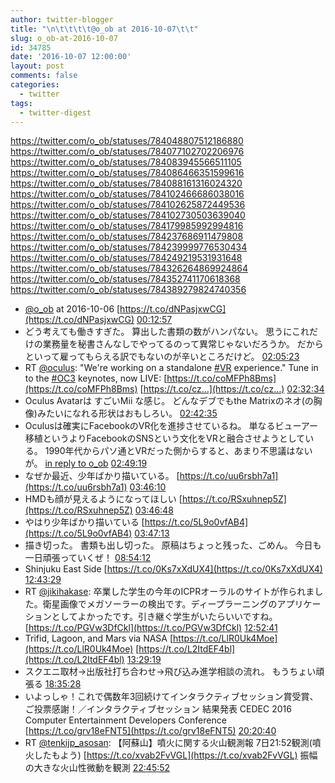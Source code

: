 ```yaml
---
author: twitter-blogger
title: "\n\t\t\t\t@o_ob at 2016-10-07\t\t"
slug: o_ob-at-2016-10-07
id: 34785
date: '2016-10-07 12:00:00'
layout: post
comments: false
categories:
  - twitter
tags:
  - twitter-digest
---
```


https://twitter.com/o_ob/statuses/784048807512186880 https://twitter.com/o_ob/statuses/784077102702206976 https://twitter.com/o_ob/statuses/784083945566511105 https://twitter.com/o_ob/statuses/784086466351599616 https://twitter.com/o_ob/statuses/784088161316024320 https://twitter.com/o_ob/statuses/784102466686038016 https://twitter.com/o_ob/statuses/784102625872449536 https://twitter.com/o_ob/statuses/784102730503639040 https://twitter.com/o_ob/statuses/784179985992994816 https://twitter.com/o_ob/statuses/784237686911479808 https://twitter.com/o_ob/statuses/784239999776530434 https://twitter.com/o_ob/statuses/784249219531931648 https://twitter.com/o_ob/statuses/784326264869924864 https://twitter.com/o_ob/statuses/784352741170618368 https://twitter.com/o_ob/statuses/784389279824740356  

*   [@o_ob](https://twitter.com/o_ob) at 2016-10-06 [https://t.co/dNPasjxwCG](https://t.co/dNPasjxwCG) [00:12:57](https://twitter.com/o_ob/statuses/784048807512186880)
*   どう考えても働きすぎた。 算出した書類の数がハンパない。 思うにこれだけの業務量を秘書さんなしでやってるのって異常じゃないだろうか。 だからといって雇ってもらえる訳でもないのが辛いところだけど。 [02:05:23](https://twitter.com/o_ob/statuses/784077102702206976)
*   RT [@oculus](https://twitter.com/oculus): "We're working on a standalone [#VR](https://twitter.com/search?q=%23VR&src=hash) experience." Tune in to the [#OC3](https://twitter.com/search?q=%23OC3&src=hash) keynotes, now LIVE: [https://t.co/coMFPh8Bms](https://t.co/coMFPh8Bms) [https://t.co/cz…](https://t.co/cz…) [02:32:34](https://twitter.com/o_ob/statuses/784083945566511105)
*   Oculus Avatarは すごいMii な感じ。 どんなデブでもthe Matrixのネオ(の胸像)みたいになれる形状はおもしろい。 [02:42:35](https://twitter.com/o_ob/statuses/784086466351599616)
*   Oculusは確実にFacebookのVR化を進捗させているね。 単なるビューアー移植というよりFacebookのSNSという文化をVRと融合させようとしている。 1990年代からパソ通とVRだった側からすると、あまり不思議はないが。 [in reply to o_ob](https://twitter.com/o_ob/statuses/784086466351599616) [02:49:19](https://twitter.com/o_ob/statuses/784088161316024320)
*   なぜか最近、少年ばかり描いている。 [https://t.co/uu6rsbh7a1](https://t.co/uu6rsbh7a1) [03:46:10](https://twitter.com/o_ob/statuses/784102466686038016)
*   HMDも顔が見えるようになってほしい [https://t.co/RSxuhnep5Z](https://t.co/RSxuhnep5Z) [03:46:48](https://twitter.com/o_ob/statuses/784102625872449536)
*   やはり少年ばかり描いている [https://t.co/5L9o0vfAB4](https://t.co/5L9o0vfAB4) [03:47:13](https://twitter.com/o_ob/statuses/784102730503639040)
*   描き切った。 書類も出し切った。 原稿はちょっと残った、ごめん。 今日も一日頑張っていくぜ！ [08:54:12](https://twitter.com/o_ob/statuses/784179985992994816)
*   Shinjuku East Side [https://t.co/0Ks7xXdUX4](https://t.co/0Ks7xXdUX4) [12:43:29](https://twitter.com/o_ob/statuses/784237686911479808)
*   RT [@jikihakase](https://twitter.com/jikihakase): 卒業した学生の今年のICPRオーラルのサイトが作られました。衛星画像でメガソーラーの検出です。ディープラーニングのアプリケーションとしてよかったです。引き継ぐ学生がいたらいいですね。 [https://t.co/PGVw3DfCkl](https://t.co/PGVw3DfCkl) [12:52:41](https://twitter.com/o_ob/statuses/784239999776530434)
*   Trifid, Lagoon, and Mars via NASA [https://t.co/LlR0Uk4Moe](https://t.co/LlR0Uk4Moe) [https://t.co/L2ItdEF4bl](https://t.co/L2ItdEF4bl) [13:29:19](https://twitter.com/o_ob/statuses/784249219531931648)
*   スクエニ取材→出版社打ち合わせ→飛び込み進学相談の流れ。 もうちょい頑張る [18:35:28](https://twitter.com/o_ob/statuses/784326264869924864)
*   いよっしゃ！これで偶数年3回続けてインタラクティブセッション賞受賞、ご投票感謝！／インタラクティブセッション 結果発表 CEDEC 2016 Computer Entertainment Developers Conference [https://t.co/grv18eFNT5](https://t.co/grv18eFNT5) [20:20:40](https://twitter.com/o_ob/statuses/784352741170618368)
*   RT [@tenkijp_asosan](https://twitter.com/tenkijp_asosan): 【阿蘇山】噴火に関する火山観測報 7日21:52観測(噴火したもよう) [https://t.co/xvab2FvVGL](https://t.co/xvab2FvVGL) 振幅の大きな火山性微動を観測 [22:45:52](https://twitter.com/o_ob/statuses/784389279824740356)
